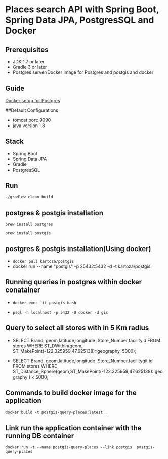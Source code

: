# Places search API with Spring  Boot, Spring Data JPA, PostgresSQL and Docker

## Prerequisites
- JDK 1.7 or later
- Gradle 3 or later
- Postgres server/Docker Image for Postgres and postgis and docker

## Guide
[Docker setup for Postgres](https://hub.docker.com/r/kartoza/postgis)

##Default Configurations 
- tomcat port: 9090 
- java version 1.8

## Stack
- Spring Boot
- Spring Data JPA
- Gradle
- PostgresSQL

## Run
```./gradlew clean build```

##  postgres & postgis installation

```brew install postgres```

```brew install postgis```

## postgres & postgis installation(Using docker)

- ```docker pull kartoza/postgis```
- docker run --name "postgis" -p 25432:5432 -d -t kartoza/postgis

## Running queries in postgres within docker conatainer

- ```docker exec -it postgis bash```

- ```psql -h localhost -p 5432 -U docker -d gis```

## Query to select all stores with in 5 Km radius

- SELECT Brand, geom,latitude,longitude ,Store_Number,facilityid FROM stores
 WHERE ST_DWithin(geom, ST_MakePoint(-122.325959,47.625138)::geography, 5000);

- SELECT  Brand, geom,latitude,longitude ,Store_Number,facilitygit id FROM stores
 WHERE ST_Distance_Sphere(geom,ST_MakePoint(-122.325959,47.625138)::geography ) < 5000;

 ## Commands to build  docker image for the application

 ```docker build -t postgis-query-places:latest .```

 ## Link run the application container with the running DB container
 ```docker run -t --name postgis-query-places --link postgis  postgis-query-places```